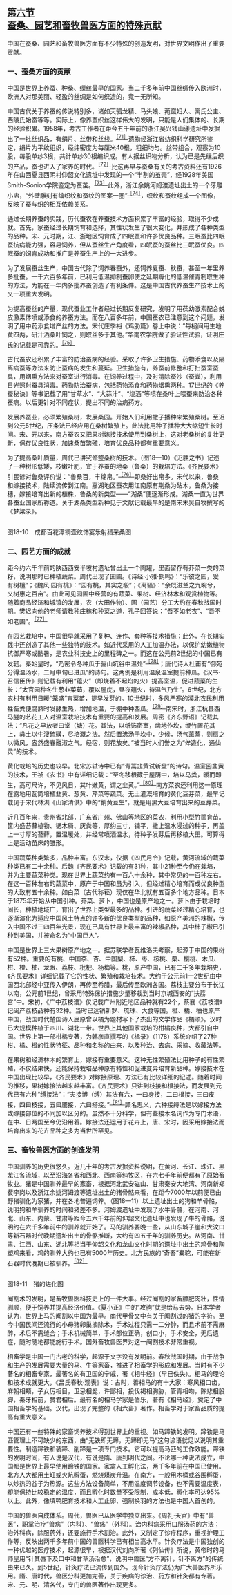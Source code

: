 <?xml version='1.0' encoding='utf-8'?>
<html xmlns="http://www.w3.org/1999/xhtml">
  <head>
    <title>中国古代文化史（插图本）（上下）</title>
    <link href="page-template.xpgt" rel="stylesheet" type="application/vnd.adobe-page-template+xml"/>
    <meta http-equiv="Content-Type" content="text/html; charset=utf-8"/>
  <link href="../stylesheet.css" rel="stylesheet" type="text/css"/>
<link href="../page_styles.css" rel="stylesheet" type="text/css"/>
</head>
  <body class="calibre">
<div class="calibre1" id="chapter18">
<h2 class="left" id="sec116"><a class="calibre29" href="part0004.html#s116">第六节<br class="calibre27"/>蚕桑、园艺和畜牧兽医方面的特殊贡献</a></h2>
<p class="indent">中国在蚕桑、园艺和畜牧兽医方面有不少特殊的创造发明，对世界文明作出了重要贡献。</p>
<h3 class="left1">一、蚕桑方面的贡献</h3>
<p class="indent">中国是世界上养蚕、种桑、缫丝最早的国家。当二千多年前中国丝绸传入欧洲时，欧洲人对那美丽、轻盈的丝绸是如何织造的，竟一无所知。</p>
<p class="indent">中国古代关于养蚕的传说特别多，诸如天驷龙精、马头娘、菀窳妇人、寓氏公主、西陵氏始蚕等等。实际上，像养蚕织丝这样伟大的发明，只能是人们集体的、长期的经验积累。1958年，考古工作者在距今五千年前的浙江吴兴钱山漾遗址中发掘出了一批丝织品，有绢片、丝带和丝线。<sup class="calibre33"><a href="part0140.html#fn456" id="fnref456">［71］</a></sup>遗物经浙江省纺织科学研究所鉴定，绢片为平纹组织，经纬密度为每厘米40根，粗细均匀。丝带组合，观察为10股，每股单纱3根，共计单纱30根编织成。有人据丝织物分析，认为已是先缫后织的产品，蚕也进入了家养的时代。<sup class="calibre33"><a href="part0140.html#fn457" id="fnref457">［72］</a></sup>比这再早与蚕桑有关的考古资料还<a id="page818"></a>有1926年在山西夏县西阴村仰韶文化遗址中发现的一个“半割的茧壳”，经1928年美国Smith-Sonion学院鉴定为蚕茧。<sup class="calibre33"><a href="part0140.html#fn458" id="fnref458">［73］</a></sup>此外，浙江余姚河姆渡遗址出土的一个牙雕小盅，“外壁雕刻有编织纹和蚕纹的图案一圈”<sup class="calibre33"><a href="part0140.html#fn459" id="fnref459">［74］</a></sup>，织纹和蚕纹组成一个图像，反映了蚕与织的相互依赖关系。</p>
<p class="indent">通过长期养蚕的实践，历代蚕农在养蚕技术方面积累了丰富的经验，取得不少成就。首先，家蚕经过长期饲育和选择，其性状发生了很大变化，并形成了各种类型的品种。宋、元时期，江、浙地区饲育成了四眠蚕和许多优良品种。三眠蚕比四眠蚕抗病能力强，容易饲养，但从蚕丝生产角度看，四眠蚕的蚕丝比三眠蚕优良。四眠蚕的饲育成功和推广是养蚕生产上的一大进步。</p>
<p class="indent">为了发展蚕丝生产，中国古代除了饲养春蚕外，还饲养夏蚕、秋蚕，甚至一年里养多批蚕。一千六百多年前，已利用低温抑制蚕卵使之延期孵化的低温催青制取生种的方法，为能在一年内多批养蚕创造了有利条件。这是中国古代养蚕生产技术上的又一项重大发明。</p>
<p class="indent">为提高蚕丝的产量，现代蚕业工作者经过长期反复研究，发明了用葆幼激素配合蜕皮激素体喷或添食的养蚕方法。而在八百多年前，中国蚕农已注意到这个问题，发明了用中药添食增产丝的方法。宋代庄季裕《鸡肋篇》卷上中说：“每槌间用生地黄四两，研汁洒桑叶饲之，则取丝多于其他。”华南农学院做了验证性试验，证明庄氏的记载是可靠的。<sup class="calibre33"><a href="part0140.html#fn460" id="fnref460">［75］</a></sup></p>
<p class="indent">古代蚕农还积累了丰富的防治蚕病的经验。采取了许多卫生措施、药物添食以及隔离病蚕等办法来防止蚕病的发生和蔓延。卫生措施有，养蚕前修整和打扫蚕室蚕具，用烟熏方法来对蚕室进行消毒。在饲养过程中，及时清除蚕沙（蚕粪），利用日光照射蚕具消毒。药物防治蚕病，包括药物添食和药物烟熏两种。17世纪的《养蚕秘诀》等书记载了用“甘草水”、“大蒜汁”、“烧酒”等喷在桑叶上喂蚕来防治各种蚕病。以后更针对不同症状，提出不同的治病药方。</p>
<p class="indent">发展养蚕业，必须繁殖桑树，发展桑园。开始人们利用撒子播种来繁殖桑树。至迟到公元5世纪，压条法已经应用在桑树繁殖上。此法比用种子播种大大缩短生长时间。宋、元以来，南方蚕农又把果树嫁接技术使用到桑树上，这对老桑树的复壮更新，保存优良性状，加速桑苗繁殖，培育优良品种都有重要意义。</p>
<p class="indent">为了提高桑叶质量，周代已讲究修整桑树的技术。（图18—10）《氾胜之书》<a id="page819"></a><a id="page820"></a>记述了一种树形低矮，枝嫩叶肥，宜于养蚕的地桑（鲁桑）的栽培方法。《齐民要术》引民谚对鲁桑评价说：“鲁桑百，丰绵帛。”<sup class="calibre33"><a href="part0140.html#fn461" id="fnref461">［76］</a></sup>即桑好出帛多。宋代以来，鲁桑和嫁接技术，陆续流传到江南。嘉湖地区蚕农用江南原有荆桑为砧木，鲁桑为接穗，嫁接培育出新的植株，鲁桑的新类型——“湖桑”便逐渐形成。湖桑一直为世界各蚕业国家所称道。关于湖桑类型新种见于文献记载最早的是南宋末吴自牧撰写的《梦粱录》。</p>
<div class="image">
<p class="center"><img alt="" class="calibre421" src="../images/00588.jpeg"/></p>
<p class="caption">图18-10　成都百花潭铜壶纹饰宴乐射猎采桑图</p>
</div>
<h3 class="left1">二、园艺方面的成就</h3>
<p class="indent">距今约六千年前的陕西西安半坡村遗址曾出土一个陶罐，里面留存有芥菜一类的菜籽，说明那时已种植蔬菜。周代出现了园圃。《诗经·小雅·鹤鸣》：“乐彼之园，爰有树檀”；《魏风·园有桃》：“园有桃，其实之殽”；《离骚》：“余既滋兰之九畹兮，又树惠之百亩”。由此可见园圃中经营的有蔬菜、果树、经济林木和观赏植物等。随着商品经济和城镇的发展，农（大田作物）、圃（园艺）分工大约在春秋战国时期。樊迟向他的老师请教种庄稼和种菜之道，孔子回答说：“吾不如老农”、“吾不如老圃”。<sup class="calibre33"><a href="part0140.html#fn462" id="fnref462">［77］</a></sup></p>
<p class="indent">在园艺栽培中，中国很早就采用了复种、连作、套种等技术措施；此外，在长期实践中还创造了其他一些独特的技术。如近代采用的人工加温办法，以保护幼嫩植物抗御严寒或酷暑，是农业科技史上的里程碑之一。而这在公元前2世纪的中国已有发轫。秦始皇时，“乃密令冬种瓜于骊山坑谷中温处”<sup class="calibre33"><a href="part0140.html#fn463" id="fnref463">［78］</a></sup>；唐代诗人杜甫有“御苑分得温汤水，二月中旬已进瓜”的诗句。这两例是利用温泉温室提前种瓜。《汉书·召信臣传》则记载有利用“蕴火”（即烧着不起焰的火）提高室温，促进蔬菜的生长：“太官园种冬生葱韭菜茹，覆以屋庑，昼夜<img alt="" class="calibre40" src="../images/00507.gif"/>蕴火，待温气乃生”。6世纪，北方农村有利用日暖“笼盛”育菜苗，提早发芽的。10世纪时，多风严寒的漠北农民利用牲畜粪便腐熟时发酵生热，增加地温，于棚中种西瓜。<sup class="calibre33"><a href="part0140.html#fn464" id="fnref464">［79］</a></sup>南宋时，浙江杭县西马塍的艺花工人对温室栽培技术有重要的提高和发展。周密《齐东野语》记载其法：“凡花之早放者曰堂（塘）花。其法，以纸饰密室，凿地作坎，缏竹置花其上，粪土以牛溲硫磺，尽培溉之法。然后置沸汤于坎<a id="page821"></a>中，少候，汤气薰蒸，则扇之以微风，盎然盛春融淑之气。经宿，则花放矣。”被当时人们誉之为“侔造化，通仙灵”的技术。</p>
<p class="indent">黄化栽培的历史也较早。北宋苏轼诗中已有“青蒿韭黄试新盘”的诗句。温室囤韭黄的技术，王祯《农书》中有详细记载：“至冬移根藏于屋荫中，培以马粪，暖而即生，高可尺许，不见风日，其叶嫩黄，谓之韭黄。”<sup class="calibre33"><a href="part0140.html#fn465" id="fnref465">［80］</a></sup>南方菜农还利用这一原理在露地用瓦筒培植韭黄、葱黄、芹菜等蔬菜。无土灌溉培育的黄化豆芽菜，最早记载见于宋代林洪《山家清供》中的“鹅黄豆生”，就是用黑大豆培育出来的豆芽菜。</p>
<p class="indent">近几百年来，贵州省北部，广东省广州、佛山等地区的菜农，利用小型竹筐育苗。筐内盛苔藓植物、锯木屑、灰粪等，厚约三寸，铺平，撒上温水浸过的种子，再盖上一寸厚的苔藓，置温暖处，并经常喷洒温水，待种子发芽后再移植大田。可算得上是活动苗床的雏形。</p>
<p class="indent">中国蔬菜种类繁多，品种丰富。东汉末，仅据《四民月令》记载，黄河流域的蔬菜种类已有二十余种。后魏《齐民要术》记载的有31种，其中21种至今仍在栽培，并为主要蔬菜种类。现在世界上蔬菜约有一百六十余种，其中常见的一百种左右。在这一百种左右的蔬菜中，原产于中国和虽为引入，但经过精心培育而成优良种型的大致有五十余种。如白菜（古代称菘）现仅在华北就有五百多个地方品种。日本于1875年开始从中国引种。芥菜、萝卜，中国也是原产地之一。萝卜由于栽培时间长，种植地域广，育出了世界上类型最多的品种。引进的蔬菜经过精心培育，也逐渐演化为适应中国风土特点的许多新的优良类型的品种，如原产美洲的辣椒，传入中国不过三四百年光景，现在已具有世界上最丰富的辣椒品种，其中柿子椒已引种到美国，并被命名为“中国巨人”。</p>
<p class="indent">中国是世界上三大果树原产地之一。据苏联学者瓦维洛夫考察，起源于中国的果树有52种。重要的有桃、中国李、杏、中国梨、柿、枣、核桃、栗、樱桃、木瓜、柑、橙、柚、龙眼、荔枝、枇杷、杨梅等。桃，原产中国，已有二千多年栽培史，《齐民要术》详细记载了它的性状、繁殖和栽培技术。大约于公元前1—2世纪由中国西北部经中亚传入伊朗，再传至希腊，最后传至欧洲各国。荔枝主要分布于长江以南，公元前1世纪，曾采用特殊保护措施少量移栽到当时京城西安的“扶荔宫”中。宋初，《广中荔枝谱》仅记载广州附近地区品种就有22个，蔡襄《荔枝谱》记闽产荔枝品种有32种。当时已远销新罗、琉球、大食等国。橙、<a id="page822"></a>橘、柚也原产中国，战国时代楚国诗人屈原曾以橘为题材写下了杰出的文学作品《橘颂》。汉时已大规模种植于四川、湖北一带。世界上其他国家栽培的柑橘良种，大都引自中国。世界上第一部柑橘专著，为韩彦直撰写的《橘录》（1178）系统介绍了27种柑、橘、橙的性状特征、品种和名称的由来，以及种治、去病、采摘、收藏法等。</p>
<p class="indent">在果树和经济林木的繁育上，嫁接有重要意义。这种无性繁殖法比用种子的有性繁殖，不仅结果快，还能保持栽培品种原有特性和促进变异培育新品种。嫁接技术在中国出现比较早，《齐民要术》对嫁接原理、方法已有比较详细的记述。随着时间的推移，果树嫁接法越来越丰富。《齐民要术》只讲到枝接和根接法，而发展到元代已有六种“缚接法”：“夫接博（缚）其法有六，一曰身接，二曰根接，三曰皮接，四曰枝接，五曰靥接，六曰搭接。”<sup class="calibre33"><a href="part0140.html#fn466" id="fnref466">［81］</a></sup>顾名思义，六种接缚法是以嫁接方法或嫁接部位的不同加以区分的。虽然不十分科学，但有些接木名词作为专门术语，在中、日两国至今仍沿用着。嫁接法还运用于花卉上，唐、宋时，因采用嫁接法而培育出来的花卉品种之多为当世所罕见。</p>
<h3 class="left1">三、畜牧兽医方面的创造发明</h3>
<p class="indent">中国驯养的历史很悠久。近几十年的考古发掘资料说明，在黄河、长江、珠江、黑龙江各流域，以至沿海各省和西北、西南等纯牧区，在六七千年前便都有了原始畜牧业。猪是中国驯养最早的家畜，根据河北武安磁山、甘肃秦安大地湾、河南新郑裴李岗以及浙江余姚河姆渡等遗址出土的猪骨骼来看，在距今7000年以前便已由野猪驯化为家猪，并在各地普遍饲养。（图18—11）以上遗址出土的狗和羊骨骼，说明狗和羊驯养的时间和猪差不多。河姆渡遗址中发现了水牛骨骼，在河南、河北、山东、内蒙、甘肃等距今五六千年前的仰韶文<a id="page823"></a>化遗址中也发现了牛的骨骼，说明约在六千多年前牛的驯养就开始了。马的驯养要晚一些，从山东城子崖和大汶口等新石器时代晚期遗址出土的骨骼推断，大约有四五千年的驯养历史。从河南、甘肃、江西、山东、湖北等相当于仰韶文化和龙山文化时期的遗址中出土的鸡骨和陶塑鸡来看，鸡的驯养大约也已有5000年历史。北方民族的“奇畜”橐驼，可能在新石器时代晚期已被驯养。<sup class="calibre33"><a href="part0140.html#fn467" id="fnref467">［82］</a></sup></p>
<div class="image">
<p class="center"><img alt="" class="calibre422" src="../images/00687.jpeg"/></p>
<p class="caption">图18-11　猪的进化图</p>
</div>
<p class="indent">阉割术的发明，是畜牧兽医科技史上的一件大事。经过阉割的家畜膘肥肉壮，性情驯顺，便于饲养并提高经济价值。《夏小正》中的“攻驹”就是给马去势。日本学者认为，世界上马的阉割以中国为最早。商代甲骨文中有关于阉割过的猪的字符<img alt="" class="calibre40" src="../images/00607.gif"/><img alt="" class="calibre40" src="../images/00396.gif"/>。至今中国民间还流行的小母猪卵巢摘除术，手术过程只需一二分钟，而且术前不需麻醉，术后不需缝合；手术机械简单，手术部位正确，创口小，手术安全，无后遗症，随时随地都能施行手术。国外畜牧兽医界对这一阉割技术非常重视。</p>
<p class="indent">相畜学是中国一门古老的科学，起源于文字没有发明前。春秋战国时期，由于战争和生产的发展需要大量的马、牛等家畜，推进了相畜学的形成和发展。当时有不少著名的相畜专家，最著名的有卫国的宁戚，著《相牛经》（早已佚失）。相马的理论和技术成就更大，《吕氏春秋·观表》说：古时，善相马的有十大家：寒风相口齿，麻朝相颊，子女厉相目，卫忌相髭，许鄙相<img alt="" class="calibre40" src="../images/00060.gif"/>，投伐褐相胸胁，管青相<img alt="" class="calibre40" src="../images/00708.gif"/>吻，陈悲相股脚，秦牙相前，赞君相后。最有名的相马学家是伯乐，著有《相马经》，奠定了中国相畜学的基础。汉代，出现了完整的《相六畜》著作。相畜学对于家畜品质的提高有重大意义。</p>
<p class="indent">中国还有一些特殊的家畜饲养技术得到世界上的重视。如马蹄铁的发明。蹄铁是马匹管理上不可缺少的东西，由“无铁即无蹄，无蹄即无马”这句谚语就足以说明其重要性。制造蹄铁和装蹄、削蹄是一项专门技术。它可以提高马匹的工作效能。蹄铁的发明时间，有人说是汉代，有说是隋、唐到明代之间。不论哪一种说法成立，中国都是世界上最早使用蹄铁的国家。家禽人工孵化法，两千多年前在中国已使用。北方人大都用土缸或火炕孵蛋，燃烧煤炭升温。在南方，一般用木桶或谷围孵蛋，以炒热的谷子为热源。这些方法设备简单，不用温度调节设备，也不需要温度表，却能保持比较稳定的温度，而且孵化时数量不受限制，成本低，孵化率可达95%以上。此外，像填鸭肥育技术和人工止卵、强制换羽的方法也是中国人首创的。</p>
<p class="indent"><a id="page824"></a>中国的兽医自成体系。周代，兽医已从医学中独立出来。《周礼·天官》中有“兽医”，职掌治疗“兽病”（内科）、“兽疡”（外科）。治内科病采用口服汤药的方法；治外科病，除服药外，还要施行手术割治。此外，又制定了诊疗程序，重视护理工作等，反映出两千多年前中国的兽医科学已有相当高水平。针灸疗法是中国独创的一种优越的医疗技术，起源很早，根据汉代刘向所著《列仙传》所说，黄帝时的马师皇用“针其唇下及口中和甘草汤治愈”，说明中兽医“方不离针，针不离方”的传统由来已久。到5世纪，针灸疗法已流传到国外。现今针灸疗法仍为广大兽医界所乐用。隋、唐时代，兽医分科更加完善，关于疾病的诊治、药方和针灸都有专著。宋、元、明、清各代，专门的兽医著作出现更多。</p>
</div>
</body>
</html>
